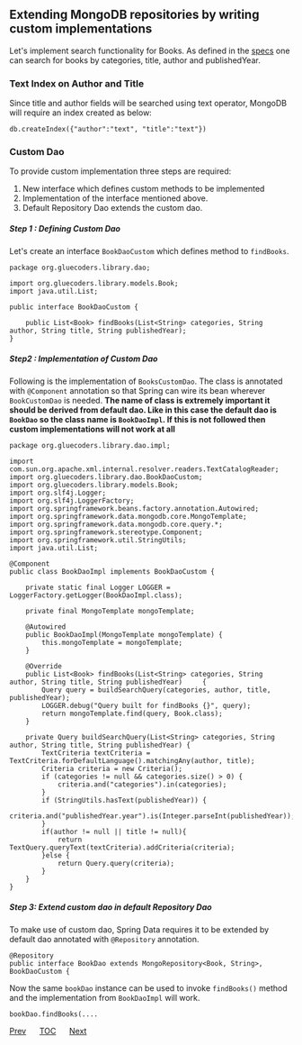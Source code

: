 ## Extending MongoDB repositories by writing custom implementations

Let's implement search functionality for Books. As defined in the [specs](/domain-of-guide.md) one can search for books by categories, title, author and publishedYear.

### Text Index on Author and Title
Since title and author fields will be searched using text operator, MongoDB will require an index created as below:

```
db.createIndex({"author":"text", "title":"text"})
```

### Custom Dao

To provide custom implementation three steps are required:
1. New interface which defines custom methods to be implemented
2. Implementation of the interface mentioned above.
3. Default Repository Dao extends the custom dao.

##### Step 1 : Defining Custom Dao

Let's create an interface `BookDaoCustom` which defines method to `findBooks`.
```
package org.gluecoders.library.dao;

import org.gluecoders.library.models.Book;
import java.util.List;

public interface BookDaoCustom {

    public List<Book> findBooks(List<String> categories, String author, String title, String publishedYear);
}
```  

##### Step2 : Implementation of Custom Dao

Following is the implementation of `BooksCustomDao`. The class is annotated with `@Component` annotation so that Spring can wire its bean wherever `BookCustomDao` is needed. **The name of class is extremely important it should be derived from default dao. Like in this case the default dao is `BookDao` so the class name is `BookDaoImpl`. If this is not followed then custom implementations will not work at all**
```
package org.gluecoders.library.dao.impl;

import com.sun.org.apache.xml.internal.resolver.readers.TextCatalogReader;
import org.gluecoders.library.dao.BookDaoCustom;
import org.gluecoders.library.models.Book;
import org.slf4j.Logger;
import org.slf4j.LoggerFactory;
import org.springframework.beans.factory.annotation.Autowired;
import org.springframework.data.mongodb.core.MongoTemplate;
import org.springframework.data.mongodb.core.query.*;
import org.springframework.stereotype.Component;
import org.springframework.util.StringUtils;
import java.util.List;

@Component
public class BookDaoImpl implements BookDaoCustom {

    private static final Logger LOGGER = LoggerFactory.getLogger(BookDaoImpl.class);

    private final MongoTemplate mongoTemplate;

    @Autowired
    public BookDaoImpl(MongoTemplate mongoTemplate) {
        this.mongoTemplate = mongoTemplate;
    }

    @Override
    public List<Book> findBooks(List<String> categories, String author, String title, String publishedYear) 	{
        Query query = buildSearchQuery(categories, author, title, publishedYear);
        LOGGER.debug("Query built for findBooks {}", query);
        return mongoTemplate.find(query, Book.class);
    }

    private Query buildSearchQuery(List<String> categories, String author, String title, String publishedYear) {
        TextCriteria textCriteria = TextCriteria.forDefaultLanguage().matchingAny(author, title);
        Criteria criteria = new Criteria();
        if (categories != null && categories.size() > 0) {
            criteria.and("categories").in(categories);
        }
        if (StringUtils.hasText(publishedYear)) {
            criteria.and("publishedYear.year").is(Integer.parseInt(publishedYear));
        }
        if(author != null || title != null){
            return TextQuery.queryText(textCriteria).addCriteria(criteria);
        }else {
            return Query.query(criteria);
        }
    }
}
```

##### Step 3: Extend custom dao in default Repository Dao

To make use of custom dao, Spring Data requires it to be extended by default dao annotated with `@Repository` annotation.

```
@Repository
public interface BookDao extends MongoRepository<Book, String>, BookDaoCustom {
```

Now the same `bookDao` instance can be used to invoke `findBooks()` method and the implementation from `BookDaoImpl` will work.
```
bookDao.findBooks(....
```


[Prev](/deployment-options.md)&nbsp;&nbsp;&nbsp;&nbsp;&nbsp;&nbsp;[TOC](/TOC.md)&nbsp;&nbsp;&nbsp;&nbsp;&nbsp;&nbsp;[Next](#)